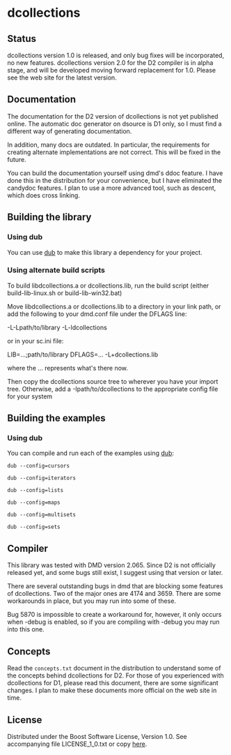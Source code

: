 # dcollections

## Status

dcollections version 1.0 is released, and only bug fixes will be incorporated,
no new features.  dcollections version 2.0 for the D2 compiler is in alpha
stage, and will be developed moving forward replacement for 1.0.  Please see
the web site for the latest version.

## Documentation

The documentation for the D2 version of dcollections is not yet published
online.  The automatic doc generator on dsource is D1 only, so I must find a
different way of generating documentation.

In addition, many docs are outdated.  In particular, the requirements for
creating alternate implementations are not correct.  This will be fixed in the
future.

You can build the documentation yourself using dmd's ddoc feature.  I have done
this in the distribution for your convenience, but I have eliminated the
candydoc features.  I plan to use a more advanced tool, such as descent, which
does cross linking.

## Building the library

### Using dub

You can use [dub] to make this library a dependency for your project.

[dub]: http://code.dlang.org/about

### Using alternate build scripts

To build libdcollections.a or dcollections.lib, run the build script (either
build-lib-linux.sh or build-lib-win32.bat)

Move libdcollections.a or dcollections.lib to a directory in your link path, or
add the following to your dmd.conf file under the DFLAGS line:

-L-Lpath/to/library -L-ldcollections

or in your sc.ini file:

LIB=...;path/to/library
DFLAGS=... -L+dcollections.lib

where the ... represents what's there now.

Then copy the dcollections source tree to wherever you have your import tree.
Otherwise, add a -Ipath/to/dcollections to the appropriate config file for your
system

## Building the examples

### Using dub

You can compile and run each of the examples using [dub]:

```
dub --config=cursors

dub --config=iterators

dub --config=lists

dub --config=maps

dub --config=multisets

dub --config=sets
```

[dub]: http://code.dlang.org/about

## Compiler

This library was tested with DMD version 2.065.  Since D2 is not officially
released yet, and some bugs still exist, I suggest using that version or later.

There are several outstanding bugs in dmd that are blocking some features of
dcollections.  Two of the major ones are 4174 and 3659.  There are some
workarounds in place, but you may run into some of these.

Bug 5870 is impossible to create a workaround for, however, it only occurs when -debug is enabled, so if you are compiling with -debug you may run into this one.

## Concepts

Read the `concepts.txt` document in the distribution to understand some of the
concepts behind dcollections for D2.  For those of you experienced with
dcollections for D1, please read this document, there are some significant
changes.  I plan to make these documents more official on the web site in time.

## License

Distributed under the Boost Software License, Version 1.0.
See accompanying file LICENSE_1_0.txt or copy [here][BoostLicense].

[BoostLicense]: http://www.boost.org/LICENSE_1_0.txt
